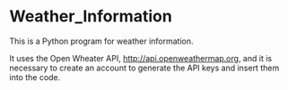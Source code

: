 # Weather_Information

This is a Python program for weather information.

It uses the Open Wheater API, http://api.openweathermap.org, and it is necessary to create an account to generate the API keys and insert them into the code.

